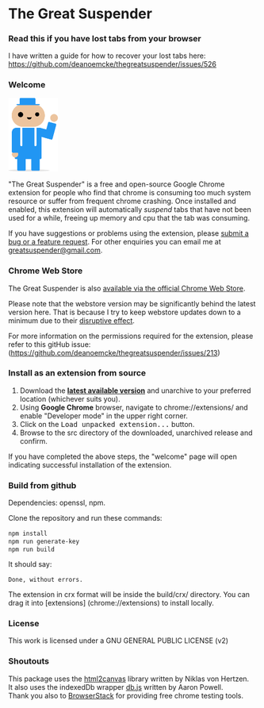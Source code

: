 # The Great Suspender

### Read this if you have lost tabs from your browser

I have written a guide for how to recover your lost tabs here: https://github.com/deanoemcke/thegreatsuspender/issues/526

### Welcome

<img src="/src/img/suspendy-guy.png" width="100px" />

"The Great Suspender" is a free and open-source Google Chrome extension for people who find that chrome is consuming too much system resource or suffer from frequent chrome crashing. Once installed and enabled, this extension will automatically *suspend* tabs that have not been used for a while, freeing up memory and cpu that the tab was consuming.

If you have suggestions or problems using the extension, please [submit a bug or a feature request](https://github.com/deanoemcke/thegreatsuspender/issues/).
For other enquiries you can email me at greatsuspender@gmail.com.


### Chrome Web Store

The Great Suspender is also [available via the official Chrome Web Store](https://chrome.google.com/webstore/detail/the-great-suspender/klbibkeccnjlkjkiokjodocebajanakg).

Please note that the webstore version may be significantly behind the latest version here. That is because I try to keep webstore updates down to a minimum due to their [disruptive effect](https://github.com/deanoemcke/thegreatsuspender/issues/526).

For more information on the permissions required for the extension, please refer to this gitHub issue: (https://github.com/deanoemcke/thegreatsuspender/issues/213)

### Install as an extension from source

1. Download the **[latest available version](https://github.com/deanoemcke/thegreatsuspender/releases)** and unarchive to your preferred location (whichever suits you).
2. Using **Google Chrome** browser, navigate to chrome://extensions/ and enable "Developer mode" in the upper right corner.
3. Click on the <kbd>Load unpacked extension...</kbd> button.
4. Browse to the src directory of the downloaded, unarchived release and confirm.

If you have completed the above steps, the "welcome" page will open indicating successful installation of the extension.

### Build from github

Dependencies: openssl, npm.

Clone the repository and run these commands:
```
npm install
npm run generate-key
npm run build
```

It should say:
```
Done, without errors.
```

The extension in crx format will be inside the build/crx/ directory. You can drag it into [extensions] (chrome://extensions) to install locally.

### License

This work is licensed under a GNU GENERAL PUBLIC LICENSE (v2)

### Shoutouts

This package uses the [html2canvas](https://github.com/niklasvh/html2canvas) library written by Niklas von Hertzen.  
It also uses the indexedDb wrapper [db.js](https://github.com/aaronpowell/db.js) written by Aaron Powell.  
Thank you also to [BrowserStack](https://www.browserstack.com) for providing free chrome testing tools.

